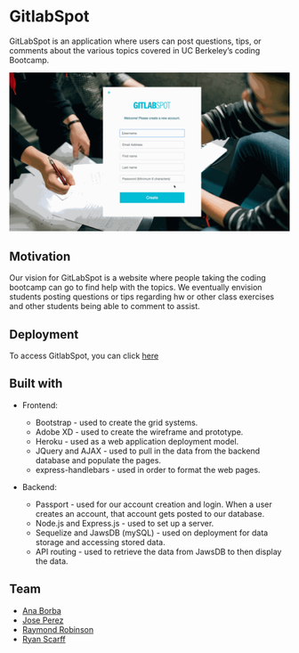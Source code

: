 # GitlabSpot

GitLabSpot is an application where users can post questions, tips, or comments about the various topics covered in UC Berkeley’s coding Bootcamp. 

<img src="public/assets/images/gitlabspot.gif" />

## Motivation

Our vision for GitLabSpot is a website where people taking the coding bootcamp can go to find help with the topics. We eventually envision students posting questions or tips regarding hw or other class exercises and other students being able to comment to assist. 

## Deployment

To access GitlabSpot, you can click [here](http://glacial-shelf-30321.herokuapp.com/)

## Built with

* Frontend:
    * Bootstrap - used to create the grid systems.
    * Adobe XD - used to create the wireframe and prototype.
    * Heroku - used as a web application deployment model.
    * JQuery and AJAX - used to pull in the data from the backend database and populate the pages.
    * express-handlebars - used in order to format the web pages. 

* Backend:
    * Passport - used for our account creation and login. When a user creates an account, that account gets posted to our database. 
    * Node.js and Express.js - used to set up a server.
    * Sequelize and JawsDB (mySQL) - used on deployment for data storage and accessing stored data.
    * API routing - used to retrieve the data from JawsDB to then display the data.

## Team
* [Ana Borba](https://github.com/paulakedouk)
* [Jose Perez](https://github.com/jperez650)
* [Raymond Robinson](https://github.com/Rayissach)
* [Ryan Scarff](https://github.com/jrscarff)
